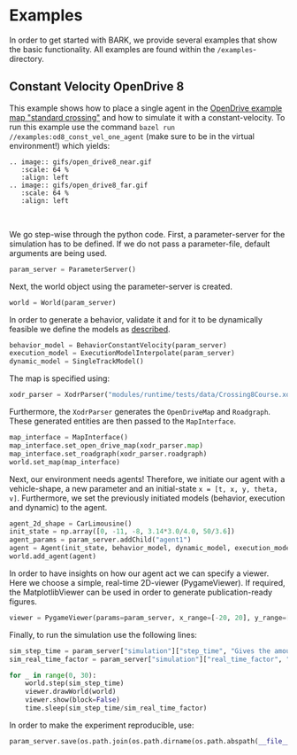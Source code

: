 Examples
=========================
In order to get started with BARK, we provide several examples that show the basic functionality. All examples are found within the `/examples`-directory.

## Constant Velocity OpenDrive 8

This example shows how to place a single agent in the [OpenDrive example map "standard crossing"](http://www.opendrive.org/download.html) and how to simulate it with a constant-velocity.
To run this example use the command `bazel run //examples:od8_const_vel_one_agent` (make sure to be in the virtual environment!) which yields:

```eval_rst
.. image:: gifs/open_drive8_near.gif
   :scale: 64 %
   :align: left
.. image:: gifs/open_drive8_far.gif
   :scale: 64 %
   :align: left
```


&nbsp;


We go step-wise through the python code. First, a parameter-server for the simulation has to be defined. If we do not pass a parameter-file, default arguments are being used.
```python
param_server = ParameterServer()
```

Next, the world object using the parameter-server is created.
```python
world = World(param_server)
```

In order to generate a behavior, validate it and for it to be dynamically feasible we define the models as [described](agent_components.md).
```python
behavior_model = BehaviorConstantVelocity(param_server)
execution_model = ExecutionModelInterpolate(param_server)
dynamic_model = SingleTrackModel()
```

The map is specified using:
```python
xodr_parser = XodrParser("modules/runtime/tests/data/Crossing8Course.xodr")
```

Furthermore, the `XodrParser` generates the `OpenDriveMap` and `Roadgraph`. These generated entities are then passed to the `MapInterface`.
```python
map_interface = MapInterface()
map_interface.set_open_drive_map(xodr_parser.map)
map_interface.set_roadgraph(xodr_parser.roadgraph)
world.set_map(map_interface)
```

Next, our environment needs agents! Therefore, we initiate our agent with a vehicle-shape, a new parameter and an initial-state `x = [t, x, y, theta, v]`.
Furthermore, we set the previously initiated models (behavior, execution and dynamic) to the agent.

```python
agent_2d_shape = CarLimousine()
init_state = np.array([0, -11, -8, 3.14*3.0/4.0, 50/3.6]) 
agent_params = param_server.addChild("agent1")
agent = Agent(init_state, behavior_model, dynamic_model, execution_model, agent_2d_shape, agent_params, 2, map_interface)
world.add_agent(agent)
```

In order to have insights on how our agent act we can specify a viewer. Here we choose a simple, real-time 2D-viewer (PygameViewer).
If required, the MatplotlibViewer can be used in order to generate publication-ready figures.

```python
viewer = PygameViewer(params=param_server, x_range=[-20, 20], y_range=[-200, 20], follow_agent_id=agent.id)
```

Finally, to run the simulation use the following lines:
```python
sim_step_time = param_server["simulation"]["step_time", "Gives the amount of time in which one behavior planning call has to produce the result", 1]
sim_real_time_factor = param_server["simulation"]["real_time_factor", "How much faster than real-time, simulation shall be played", 1]

for _ in range(0, 30):
    world.step(sim_step_time)
    viewer.drawWorld(world)
    viewer.show(block=False)
    time.sleep(sim_step_time/sim_real_time_factor)
```

In order to make the experiment reproducible, use:
```python
param_server.save(os.path.join(os.path.dirname(os.path.abspath(__file__)), "params", "od8_const_vel_one_agent_written.json"))
```

